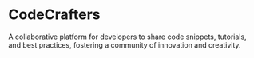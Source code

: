 # CodeCrafters
A collaborative platform for developers to share code snippets, tutorials, and best practices, fostering a community of innovation and creativity.

